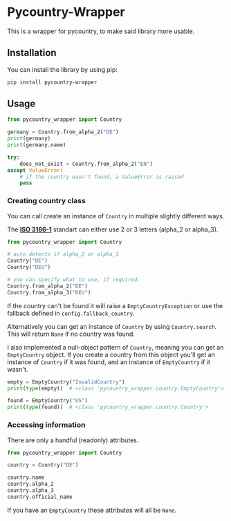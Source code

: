 # Pycountry-Wrapper

This is a wrapper for pycountry, to make said library more usable.

## Installation

You can install the library by using pip:

```bash
pip install pycountry-wrapper
```

## Usage

```python
from pycountry_wrapper import Country

germany = Country.from_alpha_2("DE")
print(germany)
print(germany.name)

try:
    does_not_exist = Country.from_alpha_2("EN")
except ValueError:
    # if the country wasn't found, a ValueError is raised
    pass
```

### Creating country class

You can call create an instance of `Country` in multiple slightly different ways.

The [**ISO 3166-1**](https://en.wikipedia.org/wiki/ISO_3166-1) standart can either use 2 or 3 letters (alpha_2 or alpha_3).

```python
from pycountry_wrapper import Country

# auto detects if alpha_2 or alpha_3
Country("DE")
Country("DEU")

# you can specify what to use, if required.
Country.from_alpha_2("DE")
Country.from_alpha_3("DEU")
```

If the country can't be found it will raise a `EmptyCountryException` or use the fallback defined in `config.fallback_country`.

Alternatively you can get an instance of `Country` by using `Country.search`. This will return `None` if no country was found.

I also implemented a null-object pattern of `Country`, meaning you can get an `EmptyCountry` object. If you create a country from this object you'll get an instance of `Country` if it was found, and an instance of `EmptyCountry` if it wasn't.

```python
empty = EmptyCountry("InvalidCountry")
print(type(empty))  # <class 'pycountry_wrapper.country.EmptyCountry'>

found = EmptyCountry("US")
print(type(found))  # <class 'pycountry_wrapper.country.Country'>
```

### Accessing information

There are only a handful (readonly) attributes.

```python
from pycountry_wrapper import Country

country = Country("DE")

country.name
country.alpha_2
country.alpha_3
country.official_name
```

If you have an `EmptyCountry` these attributes will all be `None`.

